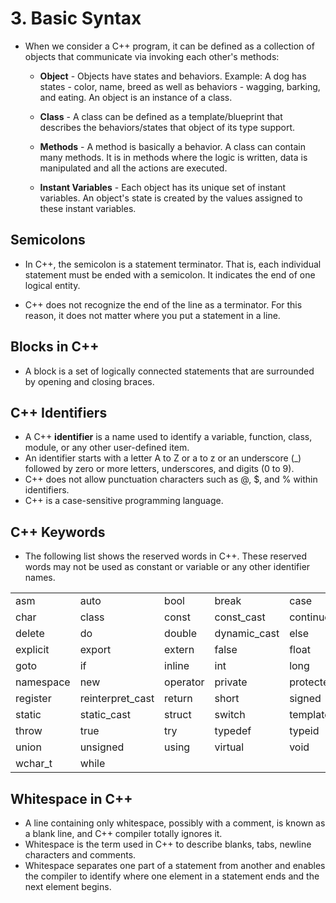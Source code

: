 # 3. Basic Syntax

- When we consider a C++ program, it can be defined as a collection of objects that communicate via invoking each other's methods:
	- **Object** - Objects have states and behaviors. Example: A dog has states - color, name, breed as well as behaviors - wagging, barking, and eating. An object is an instance of a class.
	
	- **Class** - A class can be defined as a template/blueprint that describes the behaviors/states that object of its type support.
	
	- **Methods** - A method is basically a behavior. A class can contain many methods. It is in methods where the logic is written, data is manipulated and all the actions are executed.
	
	- **Instant Variables** - Each object has its unique set of instant variables. An object's state is created by the values assigned to these instant variables.
## Semicolons

- In C++, the semicolon is a statement terminator. That is, each individual statement must be ended with a semicolon. It indicates the end of one logical entity.

- C++ does not recognize the end of the line as a terminator. For this reason, it does not matter where you put a statement in a line.
## Blocks in C++

- A block is a set of logically connected statements that are surrounded by opening and closing braces. 
## C++ Identifiers

- A C++ **identifier** is a name used to identify a variable, function, class, module, or any other user-defined item. 
- An identifier starts with a letter A to Z or a to z or an underscore (_) followed by zero or more letters, underscores, and digits (0 to 9).
- C++ does not allow punctuation characters such as @, $, and % within identifiers.
- C++ is a case-sensitive programming language.
## C++ Keywords

- The following list shows the reserved words in C++. These reserved words may not be used as constant or variable or any other identifier names.

|           |                  |          |              |           |          |
| --------- | ---------------- | -------- | ------------ | --------- | -------- |
| asm       | auto             | bool     | break        | case      | catch    |
| char      | class            | const    | const_cast   | continue  | default  |
| delete    | do               | double   | dynamic_cast | else      | enum     |
| explicit  | export           | extern   | false        | float     | friend   |
| goto      | if               | inline   | int          | long      | mutable  |
| namespace | new              | operator | private      | protected | public   |
| register  | reinterpret_cast | return   | short        | signed    | sizeof   |
| static    | static_cast      | struct   | switch       | template  | this     |
| throw     | true             | try      | typedef      | typeid    | typename |
| union     | unsigned         | using    | virtual      | void      | volatile |
| wchar_t   | while            |          |              |           |          |
## Whitespace in C++

- A line containing only whitespace, possibly with a comment, is known as a blank line, and C++ compiler totally ignores it.
- Whitespace is the term used in C++ to describe blanks, tabs, newline characters and comments.
- Whitespace separates one part of a statement from another and enables the compiler to identify where one element in a statement ends and the next element begins.